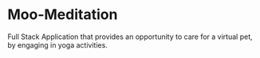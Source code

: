 # Moo-Meditation
Full Stack Application that provides an opportunity to care for a virtual pet, by engaging in yoga activities.
